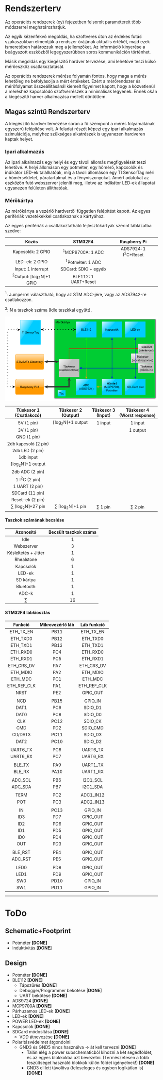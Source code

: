 # Rendszerterv

Az operációs rendszerek (xy) fejezetben felsorolt paramétereit több módszerrel meghatározhatjuk.

Az egyik kézenfekvő megoldás, ha szoftveres úton az érdekes futási szakaszokban elmentjük a rendszer órájának aktuális értékét, majd ezek ismeretében határozzuk meg a jellemzőket. Az információ kinyerése a beágyazott eszközből legegyszerűbben soros kommunikáción történhet.

Másik megoldás egy kiegészítő hardver tervezése, ami lehetővé teszi külső mérőeszköz csatlakoztatását.

Az operációs rendszerek mérése folyamán fontos, hogy maga a mérés lehetőleg ne befolyásolja a mért értékeket. Ezért a mérőrendszer és mérőfolyamat összeállításánál kiemelt figyelmet kapott, hogy a közvetlenül a méréshez kapcsolódó szoftverrészek a minimálisak legyenek. Ennek okán a kiegészítő harver alkalmazása mellett döntöttem.


## Magas szintű Rendszerterv

A kiegészítő hardver tervezése során a fő szempont a mérés folyamatának egyszerű felépítése volt. A feladat részét képezi egy ipari alkalmazás szimulációja, melyhez szükséges alkatrészek is ugyanezen hardveren kaptak helyet.


### Ipari alkalmazás

Az ipari alkalmazás egy helyi és egy távoli állomás megfigyelését teszi lehetővé. A helyi állomáson egy potméter, egy hőmérő, kapcsolók és indikátor LED-ek találhatóak, míg a távoli állomáson egy TI SensorTag méri a hőmérsékletet, páratartalmat és a fényviszonyokat. Amért adatokat az eszközön futó webszerver jeleníti meg, illetve az indikátor LED-ek állapotai ugyanezen felületen állíthatóak.


### Mérőkártya

Az mérőkártya a vezérlő hardvertől független felépítést kapott. Az egyes perifériák vezetékekkel csatlakoznak a kártyához.

Az egyes perifériák a csatlakoztatható fejlesztőkártyák szerint táblázatba szedve:

| Közös | STM32F4 | Raspberry Pi |
|:-----:|:-------:|:------------:|
| Kapcsolók: 2 GPIO | <sup>1</sup>MCP9700A: 1 ADC | ADS7924: 1 I<sup>2</sup>C+Reset |
| LED-ek: 2 GPIO | <sup>1</sup>Potméter: 1 ADC |  |
| Input: 1 Interrupt | SDCard: SDIO + egyéb|  |
| <sup>2</sup>Output: &lceil;log<sub>2</sub>N&rceil;+1 GPIO | BLE112: 1 UART+Reset |  |
<sup>1</sup>: Jumperrel választható, hogy az STM ADC-jére, vagy az ADS7942-re csatlakozzon.

<sup>2</sup>: N a taszkok száma (Idle taszkkal együtt).

![system_design](https://github.com/Lyque/diplomaterv/raw/master/Documents/Jegyzetek/Figures/System_design/01_system_design.png "system_design")

| Tüskesor 1 <br>(Csatlakozó) | Tüskesor 2 <br>(Output) | Tüskesor 3 <br>(Input) | Tüskesor 4 <br>(Worst response) |
|:----------:|:----------:|:----------:|:----------:|
| 5V (1 pin) | &lceil;log<sub>2</sub>N&rceil;+1 output | 1 input | 1 input |
| 3V (1 pin) | | | 1 output |
| GND (1 pin) | | | |
| 2db kapcsoló (2 pin)  | | | |
| 2db LED (2 pin) | | | |
| 1db input | | | |
| &lceil;log<sub>2</sub>N&rceil;+1 output | | | |
| 2db ADC (2 pin) | | | |
| 1 I<sup>2</sup>C (2 pin) | | | |
| 1 UART (2 pin) | | | |
| SDCard (11 pin) | | | |
| Reset-ek (2 pin) | | | |
| &sum; &lceil;log<sub>2</sub>N&rceil;+27 pin | &sum; &lceil;log<sub>2</sub>N&rceil;+1 pin | &sum; 1 pin | &sum; 2 pin |


#### Taszkok számának becslése

| Azonosító | Becsült taszkok száma |
|:---------:|:---------------------:|
| Idle | 1 |
| Webszerver | 3 |
| Késleltetés + Jitter | 1 |
| Rhealstone | 6 |
| Kapcsolók | 1 |
| LED-ek | 1 |
| SD kártya | 1 |
| Bluetooth | 1 |
| ADC-k | 1 |
| &sum; | 16 |


#### STM32F4 lábkiosztás

| Funkció | Mikrovezérlő láb | Láb funkció |
|:-------:|:----------------:|:-----------:|
| ETH_TX_EN | PB11 | ETH_TX_EN |
| ETH_TXD0 | PB12 | ETH_TXD0 |
| ETH_TXD1 | PB13 | ETH_TXD1 |
| ETH_RXD0 | PC4 | ETH_RXD0 |
| ETH_RXD1 | PC5 | ETH_RXD1 |
| ETH_CRS_DV | PA7 | ETH_CRS_DV |
| ETH_MDIO | PA2 | ETH_MDIO |
| ETH_MDC | PC1 | ETH_MDC |
| ETH_REF_CLK | PA1 | ETH_REF_CLK |
| NRST | PE2 | GPIO_OUT |
|  |  |  |
| NCD | PB15 | GPIO_IN |
| DAT1 | PC9 | SDIO_D1 |
| DAT0 | PC8 | SDIO_D0 |
| CLK | PC12 | SDIO_CK |
| CMD | PD2 | SDIO_CMD |
| CD/DAT3 | PC11 | SDIO_D3 |
| DAT2 | PC10 | SDIO_D2 |
|  |  |  |
| UART6_TX | PC6 | UART6_TX |
| UART6_RX | PC7 | UART6_RX |
|  |  |  |
| BLE_TX | PA9 | UART1_TX |
| BLE_RX | PA10 | UART1_RX |
|  |  |  |
| ADC_SCL | PB6 | I2C1_SCL |
| ADC_SDA | PB7 | I2C1_SDA |
|  |  |  |
| TERM | PC2 | ADC1_IN12 |
| POT | PC3 | ADC2_IN13 |
|  |  |  |
| IN | PC13 | GPIO_IN |
| ID3 | PD7 | GPIO_OUT |
| ID2 | PD6 | GPIO_OUT |
| ID1 | PD5 | GPIO_OUT |
| ID0 | PD4 | GPIO_OUT |
| OUT | PD3 | GPIO_OUT |
|  |  |  |
| BLE_RST | PE4 | GPIO_OUT |
| ADC_RST | PE5 | GPIO_OUT |
|  |  |  |
| LED0 | PD8 | GPIO_OUT |
| LED1 | PD9 | GPIO_OUT |
| SW0 | PD10 | GPIO_IN |
| SW1 | PD11 | GPIO_IN |

--------------------------------------------------

# ToDo

## Schematic+Footprint

- Potméter __[DONE]__
- Induktivitás __[DONE]__


## Design

- Potméter __[DONE]__
- BLE112 __[DONE]__
    - Tápszűrés __[DONE]__
    - Debugger/Programmer bekötése __[DONE]__
    - UART bekötése __[DONE]__
- ADS9724 __[DONE]__
- MCP9700A __[DONE]__
- Párhuzamos LED-ek __[DONE]__
- LED-ek __[DONE]__
- POWER LED-ek __[DONE]__
- Kapcsolók __[DONE]__
- SDCard módosítása __[DONE]__
    - VDD átnevezése __[DONE]__
- Polaritásvédelmet átgondolni
    - GND3 és GND5 nincs használva -> át kell tervezni __[DONE]__
        - Talán elég a power subschematicból kihozni a két segédföldet, és az egyes blokkokba azt bevezetni. (Természetesen a több feszültséget használó blokkok külön földet igényelnek!) __[DONE]__
        - GND3 el lett távolítva (feleseleges és egyben logikátlan is) __[DONE]__